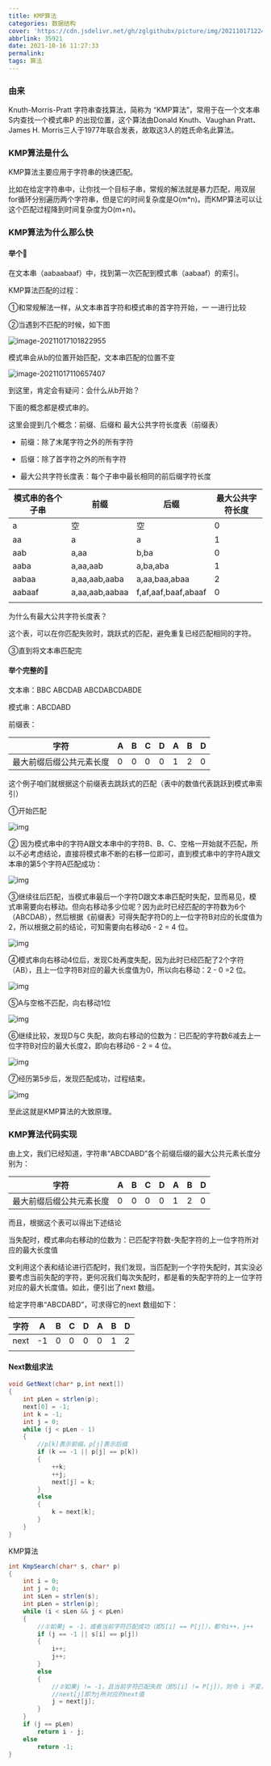 ```yaml
---
title: KMP算法
categories: 数据结构
cover: 'https://cdn.jsdelivr.net/gh/zglgithubx/picture/img/202110171224111.png'
abbrlink: 35921
date: 2021-10-16 11:27:33
permalink:
tags: 算法
---
```


### 由来

 Knuth-Morris-Pratt 字符串查找算法，简称为 “KMP算法”，常用于在一个文本串S内查找一个模式串P 的出现位置，这个算法由Donald Knuth、Vaughan Pratt、James H. Morris三人于1977年联合发表，故取这3人的姓氏命名此算法。

<!-- more -->

### KMP算法是什么

KMP算法主要应用于字符串的快速匹配。

比如在给定字符串中，让你找一个目标子串，常规的解法就是暴力匹配，用双层for循环分别遍历两个字符串，但是它的时间复杂度是O(m*n)。而KMP算法可以让这个匹配过程降到时间复杂度为O(m+n)。

### KMP算法为什么那么快

####  举个:chestnut:

在文本串（aabaabaaf）中，找到第一次匹配到模式串（aabaaf）的索引。

KMP算法匹配的过程：

①和常规解法一样，从文本串首字符和模式串的首字符开始，一 一进行比较

②当遇到不匹配的时候，如下图

![image-20211017101822955](https://cdn.jsdelivr.net/gh/zglgithubx/picture/img/202110171018117.png)

模式串会从b的位置开始匹配，文本串匹配的位置不变

![image-20211017110657407](https://cdn.jsdelivr.net/gh/zglgithubx/picture/img/202110171106451.png)

到这里，肯定会有疑问：会什么从b开始？

下面的概念都是模式串的。

这里会提到几个概念：前缀、后缀和 最大公共字符长度表（前缀表）

* 前缀：除了末尾字符之外的所有字符

* 后缀：除了首字符之外的所有字符

* 最大公共字符长度表：每个子串中最长相同的前后缀字符长度

| 模式串的各个子串 | 前缀           | 后缀                | 最大公共字符长度 |
| ---------------- | -------------- | ------------------- | ---------------- |
| a                | 空             | 空                  | 0                |
| aa               | a              | a                   | 1                |
| aab              | a,aa           | b,ba                | 0                |
| aaba             | a,aa,aab       | a,ba,aba            | 1                |
| aabaa            | a,aa,aab,aaba  | a,aa,baa,abaa       | 2                |
| aabaaf           | a,aa,aab,aabaa | f,af,aaf,baaf,abaaf | 0                |
|                  |                |                     |                  |

为什么有最大公共字符长度表？

这个表，可以在你匹配失败时，跳跃式的匹配，避免重复已经匹配相同的字符。

③直到将文本串匹配完

#### 举个完整的:chestnut:

文本串：BBC ABCDAB ABCDABCDABDE

模式串：ABCDABD

前缀表：

| 字符                     | A    | B    | C    | D    | A    | B    | D    |
| ------------------------ | ---- | ---- | ---- | ---- | ---- | ---- | ---- |
| 最大前缀后缀公共元素长度 | 0    | 0    | 0    | 0    | 1    | 2    | 0    |

这个例子咱们就根据这个前缀表去跳跃式的匹配（表中的数值代表跳跃到模式串索引）

①开始匹配

![img](https://cdn.jsdelivr.net/gh/zglgithubx/picture/img/202110171151156.png)

② 因为模式串中的字符A跟文本串中的字符B、B、C、空格一开始就不匹配，所以不必考虑结论，直接将模式串不断的右移一位即可，直到模式串中的字符A跟文本串的第5个字符A匹配成功：

![img](https://cdn.jsdelivr.net/gh/zglgithubx/picture/img/202110171151451.png)

③继续往后匹配，当模式串最后一个字符D跟文本串匹配时失配，显而易见，模式串需要向右移动。但向右移动多少位呢？因为此时已经匹配的字符数为6个（ABCDAB），然后根据《前缀表》可得失配字符D的上一位字符B对应的长度值为2，所以根据之前的结论，可知需要向右移动6 - 2 = 4 位。

![img](https://cdn.jsdelivr.net/gh/zglgithubx/picture/img/202110171152957.png)

④模式串向右移动4位后，发现C处再度失配，因为此时已经匹配了2个字符（AB），且上一位字符B对应的最大长度值为0，所以向右移动：2 - 0 =2 位。

![img](https://cdn.jsdelivr.net/gh/zglgithubx/picture/img/202110171153610.png)

⑤A与空格不匹配，向右移动1位

![img](https://cdn.jsdelivr.net/gh/zglgithubx/picture/img/202110171154064.png)

⑥继续比较，发现D与C 失配，故向右移动的位数为：已匹配的字符数6减去上一位字符B对应的最大长度2，即向右移动6 - 2 = 4 位。

![img](https://cdn.jsdelivr.net/gh/zglgithubx/picture/img/202110171154305.png)

⑦经历第5步后，发现匹配成功，过程结束。

![img](https://cdn.jsdelivr.net/gh/zglgithubx/picture/img/202110171155335.png)

至此这就是KMP算法的大致原理。

### KMP算法代码实现

 由上文，我们已经知道，字符串“ABCDABD”各个前缀后缀的最大公共元素长度分别为：

| 字符                     | A    | B    | C    | D    | A    | B    | D    |
| ------------------------ | ---- | ---- | ---- | ---- | ---- | ---- | ---- |
| 最大前缀后缀公共元素长度 | 0    | 0    | 0    | 0    | 1    | 2    | 0    |

而且，根据这个表可以得出下述结论

当失配时，模式串向右移动的位数为：已匹配字符数-失配字符的上一位字符所对应的最大长度值

文利用这个表和结论进行匹配时，我们发现，当匹配到一个字符失配时，其实没必要考虑当前失配的字符，更何况我们每次失配时，都是看的失配字符的上一位字符对应的最大长度值。如此，便引出了next 数组。

给定字符串“ABCDABD”，可求得它的next 数组如下：

| 字符 | A    | B    | C    | D    | A    | B    | D    |
| ---- | ---- | ---- | ---- | ---- | ---- | ---- | ---- |
| next | -1   | 0    | 0    | 0    | 0    | 1    | 2    |
|      |      |      |      |      |      |      |      |

#### Next数组求法

```java
void GetNext(char* p,int next[])  
{  
    int pLen = strlen(p);  
    next[0] = -1;  
    int k = -1;  
    int j = 0;  
    while (j < pLen - 1)  
    {  
        //p[k]表示前缀，p[j]表示后缀  
        if (k == -1 || p[j] == p[k])   
        {  
            ++k;  
            ++j;  
            next[j] = k;  
        }  
        else   
        {  
            k = next[k];  
        }  
    }  
}  
```

KMP算法

```java
int KmpSearch(char* s, char* p)  
{  
    int i = 0;  
    int j = 0;  
    int sLen = strlen(s);  
    int pLen = strlen(p);  
    while (i < sLen && j < pLen)  
    {  
        //①如果j = -1，或者当前字符匹配成功（即S[i] == P[j]），都令i++，j++      
        if (j == -1 || s[i] == p[j])  
        {  
            i++;  
            j++;  
        }  
        else  
        {  
            //②如果j != -1，且当前字符匹配失败（即S[i] != P[j]），则令 i 不变，j = next[j]      
            //next[j]即为j所对应的next值        
            j = next[j];  
        }  
    }  
    if (j == pLen)  
        return i - j;  
    else  
        return -1;  
} 
```

